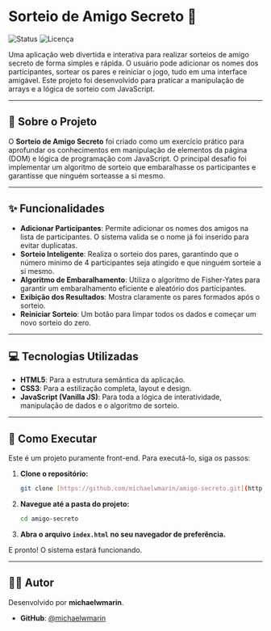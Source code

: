 # Sorteio de Amigo Secreto 🎁

![Status](https://img.shields.io/badge/status-concluído-green)
![Licença](https://img.shields.io/badge/licença-MIT-blue)

Uma aplicação web divertida e interativa para realizar sorteios de amigo secreto de forma simples e rápida. O usuário pode adicionar os nomes dos participantes, sortear os pares e reiniciar o jogo, tudo em uma interface amigável. Este projeto foi desenvolvido para praticar a manipulação de arrays e a lógica de sorteio com JavaScript.

---

## 🧐 Sobre o Projeto

O **Sorteio de Amigo Secreto** foi criado como um exercício prático para aprofundar os conhecimentos em manipulação de elementos da página (DOM) e lógica de programação com JavaScript. O principal desafio foi implementar um algoritmo de sorteio que embaralhasse os participantes e garantisse que ninguém sorteasse a si mesmo.

---

## ✨ Funcionalidades

-   **Adicionar Participantes**: Permite adicionar os nomes dos amigos na lista de participantes. O sistema valida se o nome já foi inserido para evitar duplicatas.
-   **Sorteio Inteligente**: Realiza o sorteio dos pares, garantindo que o número mínimo de 4 participantes seja atingido e que ninguém sorteie a si mesmo.
-   **Algoritmo de Embaralhamento**: Utiliza o algoritmo de Fisher-Yates para garantir um embaralhamento eficiente e aleatório dos participantes.
-   **Exibição dos Resultados**: Mostra claramente os pares formados após o sorteio.
-   **Reiniciar Sorteio**: Um botão para limpar todos os dados e começar um novo sorteio do zero.

---

## 💻 Tecnologias Utilizadas

-   **HTML5**: Para a estrutura semântica da aplicação.
-   **CSS3**: Para a estilização completa, layout e design.
-   **JavaScript (Vanilla JS)**: Para toda a lógica de interatividade, manipulação de dados e o algoritmo de sorteio.

---

## 🚀 Como Executar

Este é um projeto puramente front-end. Para executá-lo, siga os passos:

1.  **Clone o repositório:**
    ```bash
    git clone [https://github.com/michaelwmarin/amigo-secreto.git](https://github.com/michaelwmarin/amigo-secreto.git)
    ```

2.  **Navegue até a pasta do projeto:**
    ```bash
    cd amigo-secreto
    ```

3.  **Abra o arquivo `index.html` no seu navegador de preferência.**

E pronto! O sistema estará funcionando.

---

## 👨‍💻 Autor

Desenvolvido por **michaelwmarin**.

-   **GitHub**: [@michaelwmarin](https://github.com/michaelwmarin)
